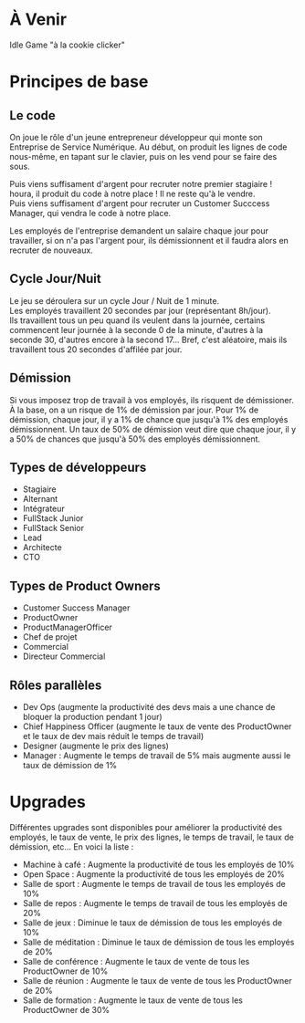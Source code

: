 # À Venir

Idle Game "à la cookie clicker"

# Principes de base

## Le code

On joue le rôle d'un jeune entrepreneur développeur qui monte son Entreprise de Service Numérique. Au début, on produit les lignes de code nous-même, en tapant sur le clavier, puis on les vend pour se faire des sous.

Puis viens suffisament d'argent pour recruter notre premier stagiaire ! houra, il produit du code à notre place ! Il ne reste qu'à le vendre.  
Puis viens suffisament d'argent pour recruter un Customer Succcess Manager, qui vendra le code à notre place.

Les employés de l'entreprise demandent un salaire chaque jour pour travailler, si on n'a pas l'argent pour, ils démissionnent et il faudra alors en recruter de nouveaux.

## Cycle Jour/Nuit

Le jeu se déroulera sur un cycle Jour / Nuit de 1 minute.  
Les employés travaillent 20 secondes par jour (représentant 8h/jour).  
Ils travaillent tous un peu quand ils veulent dans la journée, certains commencent leur journée à la seconde 0 de la minute, d'autres à la seconde 30, d'autres encore à la second 17... Bref, c'est aléatoire, mais ils travaillent tous 20 secondes d'affilée par jour.

## Démission

Si vous imposez trop de travail à vos employés, ils risquent de démissioner.
À la base, on a un risque de 1% de démission par jour.
Pour 1% de démission, chaque jour, il y a 1% de chance que jusqu'à 1% des employés démissionnent.
Un taux de 50% de démission veut dire que chaque jour, il y a 50% de chances que jusqu'à 50% des employés démissionnent.

## Types de développeurs

- Stagiaire
- Alternant
- Intégrateur
- FullStack Junior
- FullStack Senior
- Lead
- Architecte
- CTO

## Types de Product Owners

- Customer Success Manager
- ProductOwner
- ProductManagerOfficer
- Chef de projet
- Commercial
- Directeur Commercial

## Rôles parallèles

- Dev Ops (augmente la productivité des devs mais a une chance de bloquer la production pendant 1 jour)
- Chief Happiness Officer (augmente le taux de vente des ProductOwner et le taux de dev mais réduit le temps de travail)
- Designer (augmente le prix des lignes)
- Manager : Augmente le temps de travail de 5% mais augmente aussi le taux de démission de 1%

# Upgrades

Différentes upgrades sont disponibles pour améliorer la productivité des employés, le taux de vente, le prix des lignes, le temps de travail, le taux de démission, etc...
En voici la liste :

- Machine à café : Augmente la productivité de tous les employés de 10%
- Open Space : Augmente la productivité de tous les employés de 20%
- Salle de sport : Augmente le temps de travail de tous les employés de 10%
- Salle de repos : Augmente le temps de travail de tous les employés de 20%
- Salle de jeux : Diminue le taux de démission de tous les employés de 10%
- Salle de méditation : Diminue le taux de démission de tous les employés de 20%
- Salle de conférence : Augmente le taux de vente de tous les ProductOwner de 10%
- Salle de réunion : Augmente le taux de vente de tous les ProductOwner de 20%
- Salle de formation : Augmente le taux de vente de tous les ProductOwner de 30%